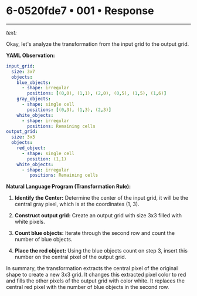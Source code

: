 # 6-0520fde7 • 001 • Response

---

*text:*

Okay, let's analyze the transformation from the input grid to the output grid.

**YAML Observation:**

```yaml
input_grid:
  size: 3x7
  objects:
    blue_objects:
      - shape: irregular
        positions: [(0,0), (1,1), (2,0), (0,5), (1,5), (1,6)]
    gray_objects:
      - shape: single cell
        positions: [(0,3), (1,3), (2,3)]
    white_objects:
      - shape: irregular
        positions: Remaining cells
output_grid:
  size: 3x3
  objects:
    red_object:
      - shape: single cell
        position: (1,1)
    white_objects:
      - shape: irregular
         positions: Remaining cells
```

**Natural Language Program (Transformation Rule):**

1.  **Identify the Center:** Determine the center of the input grid, it will be the central gray pixel, which is at the coordinates (1, 3).

2.  **Construct output grid:** Create an output grid with size 3x3 filled with white pixels.

3.  **Count blue objects:** Iterate through the second row and count the number of blue objects.

4.  **Place the red object:** Using the blue objects count on step 3, insert this number on the central pixel of the output grid.

In summary, the transformation extracts the central pixel of the original shape to create a new 3x3 grid. It changes this extracted pixel color to red and fills the other pixels of the output grid with color white. It replaces the central red pixel with the number of blue objects in the second row.

